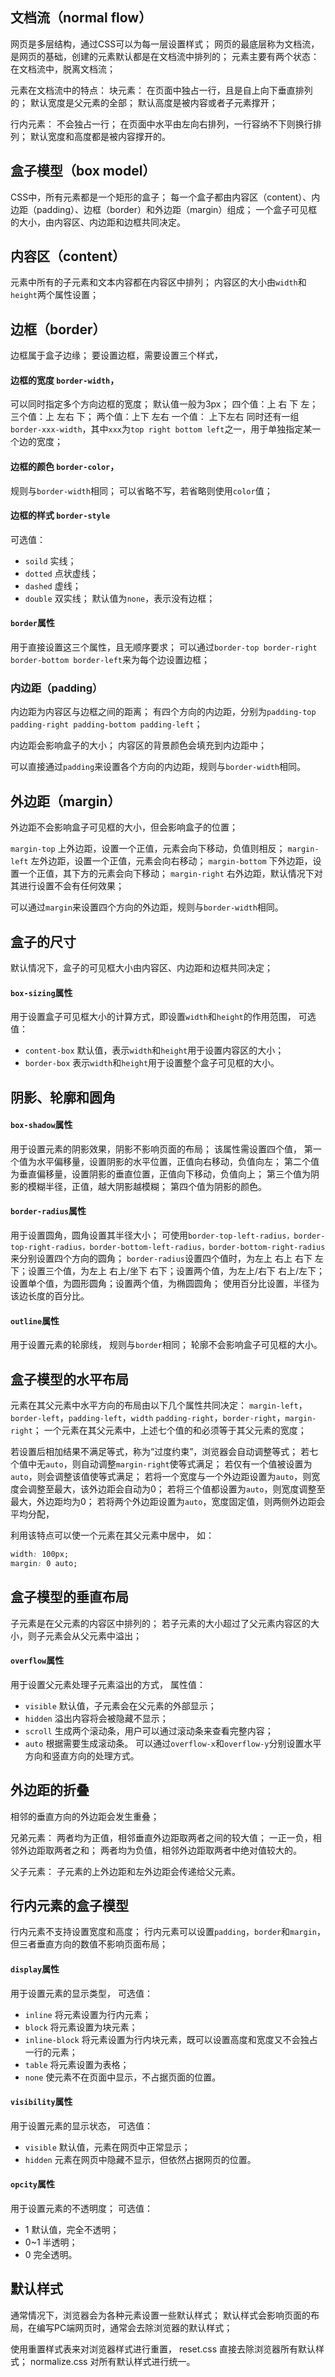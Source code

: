 ## 文档流（normal flow）
网页是多层结构，通过CSS可以为每一层设置样式；
网页的最底层称为文档流，是网页的基础，创建的元素默认都是在文档流中排列的；
元素主要有两个状态：在文档流中，脱离文档流；

元素在文档流中的特点：
块元素：
在页面中独占一行，且是自上向下垂直排列的；
默认宽度是父元素的全部；
默认高度是被内容或者子元素撑开；

行内元素：
不会独占一行；
在页面中水平由左向右排列，一行容纳不下则换行排列；
默认宽度和高度都是被内容撑开的。


## 盒子模型（box model）
CSS中，所有元素都是一个矩形的盒子；
每一个盒子都由内容区（content）、内边距（padding）、边框（border）和外边距（margin）组成；
一个盒子可见框的大小，由内容区、内边距和边框共同决定。


## 内容区（content）
元素中所有的子元素和文本内容都在内容区中排列；
内容区的大小由`width`和`height`两个属性设置；


## 边框（border）
边框属于盒子边缘；
要设置边框，需要设置三个样式，

#### 边框的宽度 `border-width`，
可以同时指定多个方向边框的宽度；
默认值一般为3px；
四个值：上  右  下  左；
三个值：上  左右  下；
两个值：上下  左右
一个值： 上下左右
同时还有一组`border-xxx-width`，其中`xxx`为`top right bottom left`之一，用于单独指定某一个边的宽度；

#### 边框的颜色 `border-color`，
规则与`border-width`相同；
可以省略不写，若省略则使用`color`值；

#### 边框的样式 `border-style`
可选值：
- `soild` 实线；
- `dotted` 点状虚线；
- `dashed` 虚线；
- `double` 双实线；
默认值为`none`，表示没有边框；

####  `border`属性
用于直接设置这三个属性，且无顺序要求；
可以通过`border-top border-right border-bottom border-left`来为每个边设置边框；


### 内边距（padding）
内边距为内容区与边框之间的距离；
有四个方向的内边距，分别为`padding-top padding-right padding-bottom padding-left`；

内边距会影响盒子的大小；
内容区的背景颜色会填充到内边距中；

可以直接通过`padding`来设置各个方向的内边距，规则与`border-width`相同。


## 外边距（margin）
外边距不会影响盒子可见框的大小，但会影响盒子的位置；

`margin-top` 上外边距，设置一个正值，元素会向下移动，负值则相反；
`margin-left` 左外边距，设置一个正值，元素会向右移动；
`margin-bottom` 下外边距，设置一个正值，其下方的元素会向下移动；
`margin-right` 右外边距，默认情况下对其进行设置不会有任何效果；

可以通过`margin`来设置四个方向的外边距，规则与`border-width`相同。


## 盒子的尺寸
默认情况下，盒子的可见框大小由内容区、内边距和边框共同决定；

#### `box-sizing`属性
用于设置盒子可见框大小的计算方式，即设置`width`和`height`的作用范围，
可选值：
- `content-box` 默认值，表示`width`和`height`用于设置内容区的大小；
- `border-box` 表示`width`和`height`用于设置整个盒子可见框的大小。


## 阴影、轮廓和圆角
#### `box-shadow`属性
用于设置元素的阴影效果，阴影不影响页面的布局；
该属性需设置四个值，
第一个值为水平偏移量，设置阴影的水平位置，正值向右移动，负值向左；
第二个值为垂直偏移量，设置阴影的垂直位置，正值向下移动，负值向上；
第三个值为阴影的模糊半径，正值，越大阴影越模糊；
第四个值为阴影的颜色。

#### `border-radius`属性
用于设置圆角，圆角设置其半径大小；
可使用`border-top-left-radius，border-top-right-radius，border-bottom-left-radius，border-bottom-right-radius`来分别设置四个方向的圆角；
`border-radius`设置四个值时，为左上 右上 右下 左下；设置三个值，为左上 右上/坐下 右下；设置两个值，为左上/右下 右上/左下；
设置单个值，为圆形圆角；设置两个值，为椭圆圆角；
使用百分比设置，半径为该边长度的百分比。

#### `outline`属性
用于设置元素的轮廓线，
规则与`border`相同；
轮廓不会影响盒子可见框的大小。


## 盒子模型的水平布局
元素在其父元素中水平方向的布局由以下几个属性共同决定：
`margin-left`，`border-left`，`padding-left`，`width`
`padding-right`，`border-right`，`margin-right`；
一个元素在其父元素中，上述七个值的和必须等于其父元素的宽度；

若设置后相加结果不满足等式，称为“过度约束”，浏览器会自动调整等式；
若七个值中无`auto`，则自动调整`margin-right`使等式满足；
若仅有一个值被设置为`auto`，则会调整该值使等式满足；
若将一个宽度与一个外边距设置为`auto`，则宽度会调整至最大，该外边距会自动为0；
若将三个值都设置为`auto`，则宽度调整至最大，外边距均为0；
若将两个外边距设置为`auto`，宽度固定值，则两侧外边距会平均分配，

利用该特点可以使一个元素在其父元素中居中，
如：
```css
width: 100px;
margin: 0 auto;
```


## 盒子模型的垂直布局
子元素是在父元素的内容区中排列的；
若子元素的大小超过了父元素内容区的大小，则子元素会从父元素中溢出；

#### `overflow`属性
用于设置父元素处理子元素溢出的方式，
属性值：
- `visible`  默认值，子元素会在父元素的外部显示；
- `hidden` 溢出内容将会被隐藏不显示；
- `scroll` 生成两个滚动条，用户可以通过滚动条来查看完整内容；
- `auto` 根据需要生成滚动条。
可以通过`overflow-x`和`overflow-y`分别设置水平方向和竖直方向的处理方式。


## 外边距的折叠
相邻的垂直方向的外边距会发生重叠；

兄弟元素：
两者均为正值，相邻垂直外边距取两者之间的较大值；
一正一负，相邻外边距取两者之和；
两者均为负值，相邻外边距取两者中绝对值较大的。

父子元素：
子元素的上外边距和左外边距会传递给父元素。


## 行内元素的盒子模型
行内元素不支持设置宽度和高度；
行内元素可以设置`padding`，`border`和`margin`，但三者垂直方向的数值不影响页面布局；

#### `display`属性
用于设置元素的显示类型，
可选值：
- `inline` 将元素设置为行内元素；
- `block` 将元素设置为块元素；
- `inline-block` 将元素设置为行内块元素，既可以设置高度和宽度又不会独占一行的元素；
- `table` 将元素设置为表格；
- `none` 使元素不在页面中显示，不占据页面的位置。

#### `visibility`属性
用于设置元素的显示状态，
可选值：
- `visible` 默认值，元素在网页中正常显示；
- `hidden` 元素在网页中隐藏不显示，但依然占据网页的位置。

#### `opcity`属性
用于设置元素的不透明度；
可选值：
- 1 默认值，完全不透明；
- 0~1 半透明；
- 0 完全透明。


## 默认样式
通常情况下，浏览器会为各种元素设置一些默认样式；
默认样式会影响页面的布局，在编写PC端网页时，通常会去除浏览器的默认样式；

使用重置样式表来对浏览器样式进行重置，
reset.css 直接去除浏览器所有默认样式；
normalize.css 对所有默认样式进行统一。